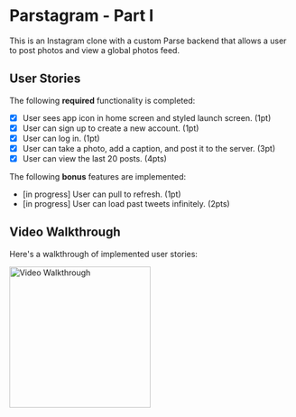 # Parstagram - Part I

This is an Instagram clone with a custom Parse backend that allows a user to post photos and view a global photos feed.

## User Stories

The following **required** functionality is completed:

- [x] User sees app icon in home screen and styled launch screen. (1pt)
- [x] User can sign up to create a new account. (1pt)
- [x] User can log in. (1pt)
- [x] User can take a photo, add a caption, and post it to the server. (3pt)
- [x] User can view the last 20 posts. (4pts)

The following **bonus** features are implemented:

- [in progress] User can pull to refresh. (1pt)
- [in progress] User can load past tweets infinitely. (2pts)

## Video Walkthrough

Here's a walkthrough of implemented user stories:

<img src='http://g.recordit.co/fRgZaM2GVt.gif' title='Video Walkthrough' width='250' alt='Video Walkthrough' />
